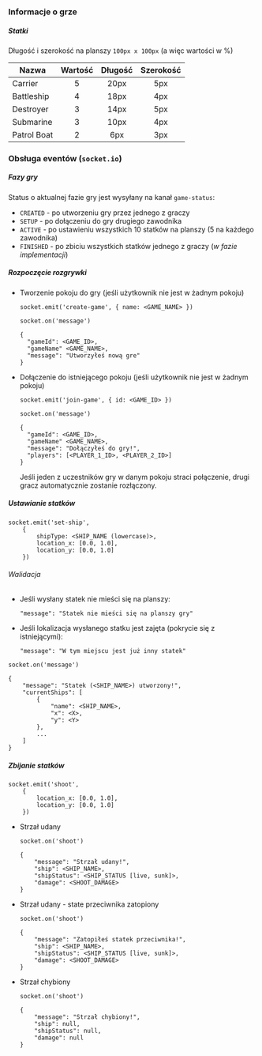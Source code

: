 ### Informacje o grze
##### Statki
Długość i szerokość na planszy `100px x 100px` (a więc wartości w %)

| Nazwa       | Wartość | Długość | Szerokość |
|-------------|:-------:|:-------:|:---------:|
| Carrier     |    5    |   20px  |    5px    |
| Battleship  |    4    |   18px  |    4px    |
| Destroyer   |    3    |   14px  |    5px    |
| Submarine   |    3    |   10px  |    4px    |
| Patrol Boat |    2    |   6px   |    3px    |

### Obsługa eventów (`socket.io`)

##### Fazy gry
Status o aktualnej fazie gry jest wysyłany na kanał `game-status`:
- `CREATED` - po utworzeniu gry przez jednego z graczy
- `SETUP` - po dołączeniu do gry drugiego zawodnika
- `ACTIVE` - po ustawieniu wszystkich 10 statków na planszy (5 na każdego zawodnika)
- `FINISHED` - po zbiciu wszystkich statków jednego z graczy (_w fazie implementacji_)

##### Rozpoczęcie rozgrywki
- Tworzenie pokoju do gry (jeśli użytkownik nie jest w żadnym pokoju)
    ```
    socket.emit('create-game', { name: <GAME_NAME> })
    ```
    
    ```    
    socket.on('message')  
  
    {
      "gameId": <GAME_ID>,
      "gameName" <GAME_NAME>,
      "message": "Utworzyłeś nową gre"
    }
    ```

- Dołączenie do istniejącego pokoju (jeśli użytkownik nie jest w żadnym pokoju)
    ```
    socket.emit('join-game', { id: <GAME_ID> })
    ```
    
    ```
    socket.on('message')    
  
    {
      "gameId": <GAME_ID>,
      "gameName" <GAME_NAME>,
      "message": "Dołączyłeś do gry!", 
      "players": [<PLAYER_1_ID>, <PLAYER_2_ID>]
    }
    ```
  
  Jeśli jeden z uczestników gry w danym pokoju straci połączenie, drugi gracz automatycznie zostanie rozłączony.
  
  
##### Ustawianie statków

```
socket.emit('set-ship',
    {
        shipType: <SHIP_NAME (lowercase)>,
        location_x: [0.0, 1.0],
        location_y: [0.0, 1.0]
    })
```
###### Walidacja
- Jeśli wysłany statek nie mieści się na planszy:
    ```
    "message": "Statek nie mieści się na planszy gry"
    ```
- Jeśli lokalizacja wysłanego statku jest zajęta (pokrycie się z istniejącymi):
    ```
    "message": "W tym miejscu jest już inny statek"
    ```
   
```
socket.on('message')

{
    "message": "Statek (<SHIP_NAME>) utworzony!",
    "currentShips": [
        {
            "name": <SHIP_NAME>,
            "x": <X>,
            "y": <Y>
        },
        ...
    ]
}
```

##### Zbijanie statków

```
socket.emit('shoot',
    {
        location_x: [0.0, 1.0],
        location_y: [0.0, 1.0]
    })
```
    
- Strzał udany
    ```
    socket.on('shoot')
    
    {
        "message": "Strzał udany!",
        "ship": <SHIP_NAME>,
        "shipStatus": <SHIP_STATUS [live, sunk]>,
        "damage": <SHOOT_DAMAGE>
    }
    ```
- Strzał udany - state przeciwnika zatopiony
    ```
    socket.on('shoot')
    
    {
        "message": "Zatopiłeś statek przeciwnika!",
        "ship": <SHIP_NAME>,
        "shipStatus": <SHIP_STATUS [live, sunk]>,
        "damage": <SHOOT_DAMAGE>
    }
    ```
    
- Strzał chybiony
    ```
    socket.on('shoot')
    
    {
        "message": "Strzał chybiony!",
        "ship": null,
        "shipStatus": null,
        "damage": null
    }
    ```
  

